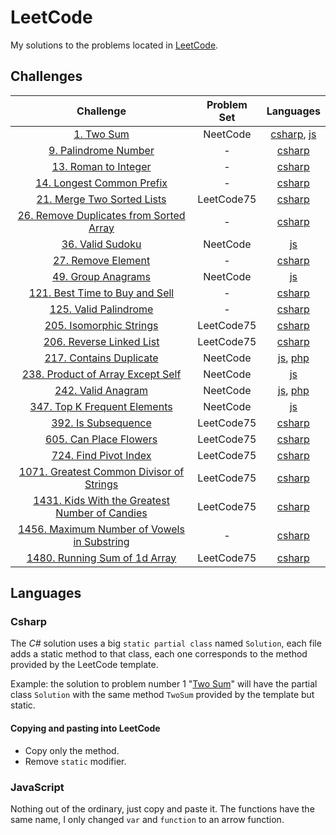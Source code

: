 # LeetCode

My solutions to the problems located in [LeetCode](https://leetcode.com/problemset/all/).

## Challenges

|                                                              Challenge                                                               | Problem Set |                                                      Languages                                                      |
| :----------------------------------------------------------------------------------------------------------------------------------: | :---------: | :-----------------------------------------------------------------------------------------------------------------: |
|                                         [1. Two Sum](https://leetcode.com/problems/two-sum/)                                         |  NeetCode   |               [csharp](Csharp/Challenges/1.cs), [js](JS/NeetCode%20roadmap/Arrays%20&%20Hashing/1.js)               |
|                               [9. Palindrome Number](https://leetcode.com/problems/palindrome-number)                                |      -      |                                          [csharp](Csharp/Challenges/9.cs)                                           |
|                                [13. Roman to Integer](https://leetcode.com/problems/roman-to-integer)                                |      -      |                                          [csharp](Csharp/Challenges/13.cs)                                          |
|                           [14. Longest Common Prefix](https://leetcode.com/problems/longest-common-prefix)                           |      -      |                                          [csharp](Csharp/Challenges/14.cs)                                          |
|                          [21. Merge Two Sorted Lists](https://leetcode.com/problems/merge-two-sorted-lists)                          | LeetCode75  |                                    [csharp](Csharp/Challenges/LeetCode75/21.cs)                                     |
|             [26. Remove Duplicates from Sorted Array](https://leetcode.com/problems/remove-duplicates-from-sorted-array)             |      -      |                                          [csharp](Csharp/Challenges/26.cs)                                          |
|                                    [36. Valid Sudoku](https://leetcode.com/problems/valid-sudoku)                                    |  NeetCode   |                               [js](JS/NeetCode%20roadmap/Arrays%20&%20Hashing/36.js)                                |
|                                  [27. Remove Element](https://leetcode.com/problems/remove-element)                                  |      -      |                                          [csharp](Csharp/Challenges/27.cs)                                          |
|                                  [49. Group Anagrams](https://leetcode.com/problems/group-anagrams)                                  |  NeetCode   |                               [js](JS/NeetCode%20roadmap/Arrays%20&%20Hashing/49.js)                                |
|                   [121. Best Time to Buy and Sell](https://leetcode.com/problems/best-time-to-buy-and-sell-stock)                    |      -      |                                         [csharp](Csharp/Challenges/121.cs)                                          |
|                               [125. Valid Palindrome](https://leetcode.com/problems/valid-palindrome)                                |      -      |                                         [csharp](Csharp/Challenges/125.cs)                                          |
|                             [205. Isomorphic Strings](https://leetcode.com/problems/isomorphic-strings)                              | LeetCode75  |                                    [csharp](Csharp/Challenges/LeetCode75/205.cs)                                    |
|                            [206. Reverse Linked List](https://leetcode.com/problems/reverse-linked-list)                             | LeetCode75  |                                    [csharp](Csharp/Challenges/LeetCode75/206.cs)                                    |
|                             [217. Contains Duplicate](https://leetcode.com/problems/contains-duplicate)                              |  NeetCode   | [js](JS/NeetCode%20roadmap/Arrays%20&%20Hashing/217.js), [php](PHP/NeetCode%20roadmap/Arrays%20&%20Hashing/217.php) |
|                   [238. Product of Array Except Self](https://leetcode.com/problems/product-of-array-except-self/)                   |  NeetCode   |                               [js](JS/NeetCode%20roadmap/Arrays%20&%20Hashing/238.js)                               |
|                                  [242. Valid Anagram](https://leetcode.com/problems/valid-anagram)                                   |  NeetCode   |  [js](JS/NeetCode%20roadmap/Arrays%20&%20Hashing/242.js), [php](PHP/NeetCode%20roadmap/Arrays%20&%20Hashing/242.php)   |
|                        [347. Top K Frequent Elements](https://leetcode.com/problems/top-k-frequent-elements)                         |  NeetCode   |                               [js](JS/NeetCode%20roadmap/Arrays%20&%20Hashing/347.js)                               |
|                                 [392. Is Subsequence](https://leetcode.com/problems/is-subsequence)                                  | LeetCode75  |                                    [csharp](Csharp/Challenges/LeetCode75/392.cs)                                    |
|                              [605. Can Place Flowers](https://leetcode.com/problems/can-place-flowers)                               | LeetCode75  |                                    [csharp](Csharp/Challenges/LeetCode75/605.cs)                                    |
|                               [724. Find Pivot Index](https://leetcode.com/problems/find-pivot-index)                                | LeetCode75  |                                    [csharp](Csharp/Challenges/LeetCode75/724.cs)                                    |
|             [1071. Greatest Common Divisor of Strings](https://leetcode.com/problems/greatest-common-divisor-of-strings)             | LeetCode75  |                                   [csharp](Csharp/Challenges/LeetCode75/1071.cs)                                    |
|       [1431. Kids With the Greatest Number of Candies](https://leetcode.com/problems/kids-with-the-greatest-number-of-candies)       | LeetCode75  |                                   [csharp](Csharp/Challenges/LeetCode75/1431.cs)                                    |
| [1456. Maximum Number of Vowels in Substring](https://leetcode.com/problems/maximum-number-of-vowels-in-a-substring-of-given-length) |      -      |                                         [csharp](Csharp/Challenges/1456.cs)                                         |
|                        [1480. Running Sum of 1d Array](https://leetcode.com/problems/running-sum-of-1d-array)                        | LeetCode75  |                                   [csharp](Csharp/Challenges/LeetCode75/1480.cs)                                    |

## Languages

### Csharp

The _C#_ solution uses a big `static partial class` named `Solution`, each file adds a static method to that class, each one corresponds to the method provided by the LeetCode template.

Example: the solution to problem number 1 "[Two Sum](https://leetcode.com/problems/two-sum/)" will have the partial class `Solution` with the same method `TwoSum` provided by the template but static.

#### Copying and pasting into LeetCode

- Copy only the method.
- Remove `static` modifier.

### JavaScript

Nothing out of the ordinary, just copy and paste it. The functions have the same name, I only changed `var` and `function` to an arrow function.
